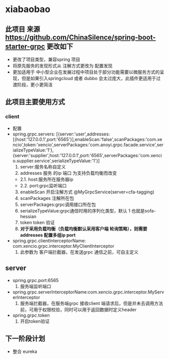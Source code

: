 # xiabaobao
## 此项目 来源 https://github.com/ChinaSilence/spring-boot-starter-grpc 更改如下
* 更改了项目类型，兼容spring 项目
* 将原先服务的发现形式从 注解方式更改为 配置发现
* 更加适用于 中小型企业在发展过程中项目处于部分功能需要以微服务方式的呈现，但是如果引入springcloud 或者 dubbo 会太过庞大，此插件更适用于过渡阶段，更小更简洁
## 此项目主要使用方式
### client
* 配置 
* spring.grpc.servers: [{server:'user',addresses:[{host:'127.0.0.1',port:'6565'}],enableScan:'false',scanPackages:'com.xencio',token:'xencio',serverPackages:'com.anoyi.grpc.facade.service',serializeTypeValue:'1'},{server:'supplier',host:'127.0.0.1',port:'6565',serverPackages:'com.xencio.supplier.service',serializeTypeValue:'1'}]
   1. server:服务名称自定义
   2. addresses 服务 的ip 端口 为支持负载均衡而改变
   * 2.1. host:服务所在服务器ip
   * 2.2. port:grpc监听端口
   3. enableScan 开启注解方式  @MyGrpcService(server=cfa-tagging)
   4. scanPackages 注解所在包 
   5. serverPackages:grpc调用接口所在包
   6. serializeTypeValue:grpc通信时用的序列化类型，默认 1 也就是sofa-hessian
   7. token token 验证
   8. **对于采用负载均衡（负载均衡默认采用客户端 轮询策略），则需要addresses 配置多组ip port**
* spring.grpc.clientInterceptorName: com.xencio.grpc.interceptor.MyClientInterceptor
   1. 此参数为 客户端拦截器，在发送grpc 通信之前，可自主定义
## server
* spring.grpc.port:6565
   1. 服务端监听端口
* spring.grpc.serverInterceptorName:com.xencio.grpc.interceptor.MyServerInterceptor
   1. 服务端拦截器，在服务端grpc 接收client 端请求后，但是并未去调用方法前，可用于权限校验，同时可以用于返回数据时定义header
* spring.grpc.token
   1. 开启token验证 
## 下一阶段计划
* 整合 eureka



